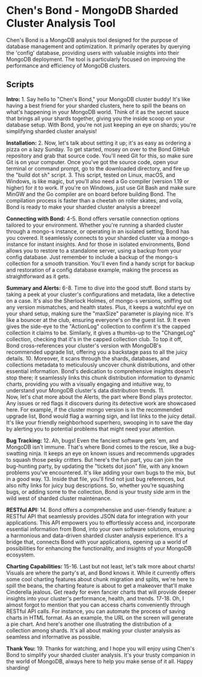 # Chen's Bond - MongoDB Sharded Cluster Analysis Tool
Chen's Bond is a MongoDB analysis tool designed for the purpose of database management and optimization. It primarily operates by querying the 'config' database, providing users with valuable insights into their MongoDB deployment. The tool is particularly focused on improving the performance and efficiency of MongoDB clusters.

## Scripts
**Intro:**
1.
Say hello to "Chen's Bond," your MongoDB cluster buddy! It's like having a best friend for your sharded clusters, here to spill the beans on what's happening in your MongoDB world. Think of it as the secret sauce that brings all your shards together, giving you the inside scoop on your database setup. With Bond, you're not just keeping an eye on shards; you're simplifying sharded cluster analysis!

**Installation:**
2.
Now, let's talk about setting it up; it's as easy as ordering a pizza on a lazy Sunday. To get started, mosey on over to the Bond GitHub repository and grab that source code. You'll need Git for this, so make sure Git is on your computer. Once you've got the source code, open your terminal or command prompt, go to the downloaded directory, and fire up the "build dot sh" script.
3.
This script, tested on Linux, macOS, and Windows, is like magic, but you'll also need a Go compiler (version 1.19 or higher) for it to work. If you're on Windows, just use Git Bash and make sure MinGW and the Go compiler are on board before building Bond. The compilation process is faster than a cheetah on roller skates, and voila, Bond is ready to make your sharded cluster analysis a breeze!

**Connecting with Bond:**
4-5.
Bond offers versatile connection options tailored to your environment. Whether you're running a sharded cluster through a mongo-s instance, or operating in an isolated setting, Bond has you covered. It seamlessly connects to your sharded cluster via a mongo-s instance for instant insights. And for those in isolated environments, Bond allows you to restore to a standalone server, using a backup from your config database. Just remember to include a backup of the mongo-s collection for a smooth transition. You'll even find a handy script for backup and restoration of a config database example, making the process as straightforward as it gets.

**Summary and Alerts:**
6-8.
Time to dive into the good stuff. Bond starts by taking a peek at your cluster's configurations and metadata, like a detective on a case. It's also the Sherlock Holmes, of mongo-s versions, sniffing out any version mismatches, and health states. Plus, it keeps a watchful eye on your shard setup, making sure the "maxSize" parameter is playing nice. It's like a bouncer at the club, ensuring everyone's on the guest list.
9.
It even gives the side-eye to the "ActionLog" collection to confirm it's the capped collection it claims to be. Similarly, it gives a thumbs-up to the "ChangeLog" collection, checking that it's in the capped collection club. To top it off, Bond cross-references your cluster's version with MongoDB's recommended upgrade list, offering you a backstage pass to all the juicy details.
10.
Moreover, it scans through the shards, databases, and collections metadata to meticulously uncover chunk distributions, and other essential information. Bond's dedication to comprehensive insights doesn't stop there; it seamlessly links this chunk distribution information to dynamic charts, providing you with a visually engaging and intuitive way, to understand your MongoDB cluster's data distribution trends.
11.  
Now, let's chat more about the Alerts, the part where Bond plays protector. Any issues or red flags it discovers during its detective work are showcased here. For example, if the cluster mongo version is in the recommended upgrade list, Bond would flag a warning sign, and list links to the juicy detail. It's like your friendly neighborhood superhero, swooping in to save the day by alerting you to potential problems that might need your attention.

**Bug Tracking:**
12.
Ah, bugs! Even the fanciest software gets 'em, and MongoDB isn't immune. That's where Bond comes to the rescue, like a bug-swatting ninja. It keeps an eye on known issues and recommends upgrades to squash those pesky critters. But here's the fun part, you can join the bug-hunting party, by updating the "tickets dot json" file, with any known problems you've encountered. It's like adding your own bugs to the mix, but in a good way.
13.
Inside that file, you'll find not just bug references, but also nifty links for juicy bug descriptions. So, whether you're squashing bugs, or adding some to the collection, Bond is your trusty side arm in the wild west of sharded cluster maintenance.

**RESTful API:**
14.
Bond offers a comprehensive and user-friendly feature: a RESTful API that seamlessly provides JSON data for integration with your applications. This API empowers you to effortlessly access and, incorporate essential information from Bond, into your own software solutions, ensuring a harmonious and data-driven sharded cluster analysis experience. It's a bridge that, connects Bond with your applications, opening up a world of possibilities for enhancing the functionality, and insights of your MongoDB ecosystem.

**Charting Capabilities:**
15-16.
Last but not least, let's talk more about charts!  Visuals are where the party's at,  and Bond knows it.  While it currently offers some cool charting features about chunk migration and splits, we're here to spill the beans, the charting feature is about to get a makeover that'll make Cinderella jealous.  Get ready for even fancier charts that will provide deeper insights into your cluster's performance, health, and trends. 
17-18.
Oh,  I almost forgot to mention that you can access charts conveniently through RESTful API calls.  For instance,  you can automate the process of saving charts in HTML format.  As an example,  the URL on the screen will generate a pie chart.  And here's another one illustrating the distribution of a collection among shards.  It's all about making your cluster analysis as seamless and informative as possible. 

**Thank You:**
19.
Thanks for watching, and I hope you will enjoy using Chen's Bond to simplify your sharded cluster analysis. It's your trusty companion in the world of MongoDB, always here to help you make sense of it all. Happy sharding!
